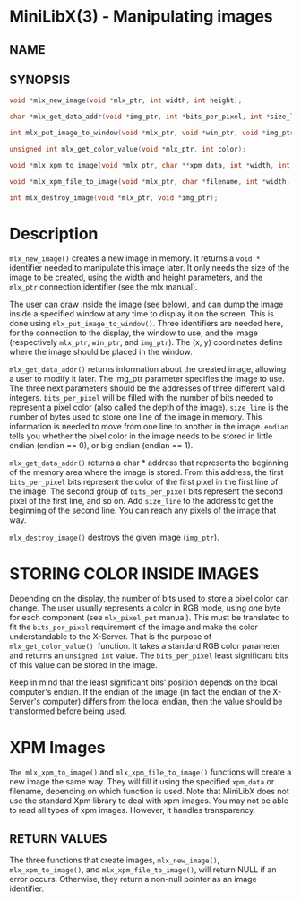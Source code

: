 # MiniLibX(3) - Manipulating images

## NAME

## SYNOPSIS

```c
void *mlx_new_image(void *mlx_ptr, int width, int height);

char *mlx_get_data_addr(void *img_ptr, int *bits_per_pixel, int *size_line, int *endian);

int mlx_put_image_to_window(void *mlx_ptr, void *win_ptr, void *img_ptr, int x, int y);

unsigned int mlx_get_color_value(void *mlx_ptr, int color);

void *mlx_xpm_to_image(void *mlx_ptr, char **xpm_data, int *width, int *height);

void *mlx_xpm_file_to_image(void *mlx_ptr, char *filename, int *width, int *height);

int mlx_destroy_image(void *mlx_ptr, void *img_ptr);

```

# Description

```mlx_new_image()``` creates a new image in memory. It returns a ```void *``` identifier needed to manipulate this image later. It only needs the size of the image to be created, using the width and height parameters, and the ```mlx_ptr``` connection identifier (see the mlx manual).

The user can draw inside the image (see below), and can dump the image inside a specified window at any time to display it on the screen. This is done using ```mlx_put_image_to_window()```. Three identifiers are needed here, for the connection to the display, the window to use, and the image (respectively ```mlx_ptr```, ```win_ptr```, and ```img_ptr```). The (x, y) coordinates define where the image should be placed in the window.

```mlx_get_data_addr()``` returns information about the created image, allowing a user to modify it later. The img_ptr parameter specifies the image to use. The three next parameters should be the addresses of three different valid integers. ```bits_per_pixel``` will be filled with the number of bits needed to represent a pixel color (also called the depth of the image). ```size_line``` is the number of bytes used to store one line of the image in memory. This information is needed to move from one line to another in the image. ```endian``` tells you whether the pixel color in the image needs to be stored in little endian (endian == 0), or big endian (endian == 1).

```mlx_get_data_addr()``` returns a char * address that represents the beginning of the memory area where the image is stored. From this address, the first ```bits_per_pixel``` bits represent the color of the first pixel in the first line of the image. The second group of ```bits_per_pixel``` bits represent the second pixel of the first line, and so on. Add ```size_line``` to the address to get the beginning of the second line. You can reach any pixels of the image that way.

```mlx_destroy_image()``` destroys the given image (```img_ptr```).

# STORING COLOR INSIDE IMAGES

Depending on the display, the number of bits used to store a pixel color can change. The user usually represents a color in RGB mode, using one byte for each component (see ```mlx_pixel_put``` manual). This must be translated to fit the ```bits_per_pixel``` requirement of the image and make the color understandable to the X-Server. That is the purpose of ```mlx_get_color_value() ```function. It takes a standard RGB color parameter and returns an ```unsigned int``` value. The ```bits_per_pixel``` least significant bits of this value can be stored in the image.

Keep in mind that the least significant bits' position depends on the local computer's endian. If the endian of the image (in fact the endian of the X-Server's computer) differs from the local endian, then the value should be transformed before being used.

# XPM Images

```The mlx_xpm_to_image()``` and ```mlx_xpm_file_to_image()``` functions will create a new image the same way. They will fill it using the specified ```xpm_data``` or filename, depending on which function is used. Note that MiniLibX does not use the standard Xpm library to deal with xpm images. You may not be able to read all types of xpm images. However, it handles transparency.


## RETURN VALUES
The three functions that create images, ```mlx_new_image()```, ```mlx_xpm_to_image()```, and ```mlx_xpm_file_to_image()```, will return NULL if an error occurs. Otherwise, they return a non-null pointer as an image identifier.